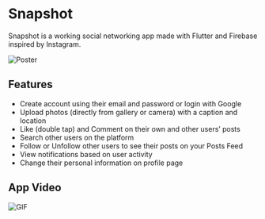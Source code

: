 # Snapshot

Snapshot is a working social networking app made with Flutter and Firebase inspired by Instagram.

<p>
  <img src="https://raw.githubusercontent.com/sidxharth/Snapshot-Instagram-Clone/master/poster.png" alt="Poster">
</p>

## Features
 * Create account using their email and password or login with Google 
 * Upload photos (directly from gallery or camera) with a caption and location 
 * Like (double tap) and Comment on their own and other users’ posts 
 * Search other users on the platform 
 * Follow or Unfollow other users to see their posts on your Posts Feed 
 * View notifications based on user activity 
 * Change their personal information on profile page

## App Video
<p>
  <img src="https://raw.githubusercontent.com/sidxharth/Snapshot-Instagram-Clone/master/gif" alt="GIF">
</p>
